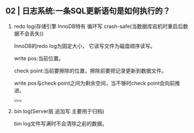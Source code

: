 ## 02 | 日志系统:一条SQL更新语句是如何执行的？

1. redo log(存储引擎 InnoDB特有 循环写 crash-safe(当数据库宕机时重启后数据不会丢失))

   InnoDB的redo log为固定大小， 它读写文件为磁盘顺序读写。

   write pos:当前位置。

   check point:当前要擦除的位置，擦除前要把记录更新到数据文件。

   write pos与check point之间为剩余空间，当不够时check point会向前推进。

   <img src="https://static001.geekbang.org/resource/image/16/a7/16a7950217b3f0f4ed02db5db59562a7.png" alt="img" style="zoom: 50%;" />

2. bin log(Server层 追加写 主要用于归档)

   bin log文件写满时不会清除之前的数据。

   

   

   

   

   

   

   

   

   

   

   

   

   

   

   

   

   

   

   

   

   

   

   

   

   

   

   

   

   

   

   

   

   

   

   

   

   

   